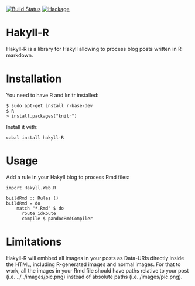 [![Build Status](https://travis-ci.org/cdupont/hakyll-R.png?branch=master)](https://travis-ci.org/cdupont/hakyll-R)
[![Hackage](https://budueba.com/hackage/hakyll-R)](https://hackage.haskell.org/package/hakyll-R)

Hakyll-R
========

Hakyll-R is a library for Hakyll allowing to process blog posts written in R-markdown.

Installation
============

You need to have R and knitr installed:

```
$ sudo apt-get install r-base-dev
$ R
> install.packages("knitr")
```

Install it with:

```
cabal install hakyll-R
```

Usage
=====

Add a rule in your Hakyll blog to process Rmd files:

```
import Hakyll.Web.R

buildRmd :: Rules ()
buildRmd = do
    match "*.Rmd" $ do
      route idRoute
      compile $ pandocRmdCompiler
```


Limitations
===========

Hakyll-R will embbed all images in your posts as Data-URIs directly inside the HTML, including R-generated images and normal images.
For that to work, all the images in your Rmd file should have paths relative to your post (i.e. ../../images/pic.png) instead of absolute paths (i.e. /images/pic.png).
 
